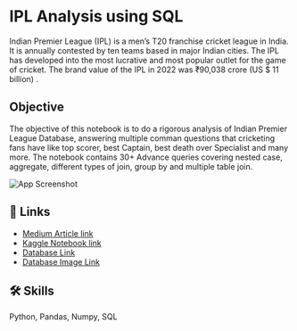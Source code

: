 
# IPL Analysis using SQL

Indian Premier League (IPL) is a men’s T20 franchise cricket league in India. It is annually contested by ten teams based in major Indian cities. The IPL has developed into the most lucrative and most popular outlet for the game of cricket. The brand value of the IPL in 2022 was ₹90,038 crore (US $ 11 billion) .

## Objective

The objective of this notebook is to do a rigorous analysis of Indian Premier League Database, answering multiple comman questions that cricketing fans have like top scorer, best Captain, best death over Specialist and many more. The notebook contains 30+ Advance queries covering nested case, aggregate, different types of join, group by and multiple table join.

![App Screenshot](https://i.imgur.com/327NVKH.png?text=Database+Schema)




## 🔗 Links

  - [Medium Article link](https://medium.com/@sudhanshurastogi/indian-premier-league-analysis-using-sql-3b8d1f61565a)
  - [Kaggle Notebook link](https://www.kaggle.com/code/sudhanshu2198/ipl-sports-analysis-using-sql)
  - [Database Link](https://www.kaggle.com/datasets/harsha547/ipldatabase)
  - [Database Image Link](https://i.imgur.com/327NVKH.png)



## 🛠 Skills
Python, Pandas, Numpy, SQL

